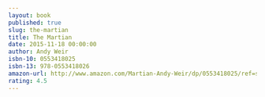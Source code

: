 ```yaml
---
layout: book
published: true
slug: the-martian
title: The Martian
date: 2015-11-18 00:00:00
author: Andy Weir
isbn-10: 0553418025
isbn-13: 978-0553418026
amazon-url: http://www.amazon.com/Martian-Andy-Weir/dp/0553418025/ref=sr_1_1?s=books&ie=UTF8&qid=1449577803&sr=1-1
rating: 4.5
---
```

